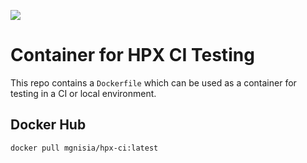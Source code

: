 ![](https://img.shields.io/docker/pulls/mgnisia/spack-python)

# Container for HPX CI Testing

This repo contains a `Dockerfile` which can be used as a container for testing in a CI or local environment.

## Docker Hub

```shell
docker pull mgnisia/hpx-ci:latest
```

